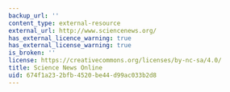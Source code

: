 ```yaml
---
backup_url: ''
content_type: external-resource
external_url: http://www.sciencenews.org/
has_external_licence_warning: true
has_external_license_warning: true
is_broken: ''
license: https://creativecommons.org/licenses/by-nc-sa/4.0/
title: Science News Online
uid: 674f1a23-2bfb-4520-be44-d99ac033b2d8
---
```

